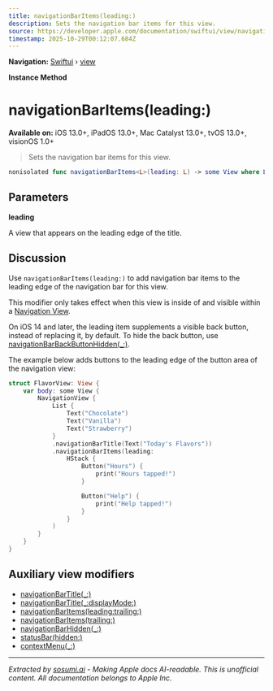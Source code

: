 ```yaml
---
title: navigationBarItems(leading:)
description: Sets the navigation bar items for this view.
source: https://developer.apple.com/documentation/swiftui/view/navigationbaritems(leading:)
timestamp: 2025-10-29T00:12:07.684Z
---
```


**Navigation:** [Swiftui](/documentation/swiftui) › [view](/documentation/swiftui/view)

**Instance Method**

# navigationBarItems(leading:)

**Available on:** iOS 13.0+, iPadOS 13.0+, Mac Catalyst 13.0+, tvOS 13.0+, visionOS 1.0+

> Sets the navigation bar items for this view.

```swift
nonisolated func navigationBarItems<L>(leading: L) -> some View where L : View
```

## Parameters

**leading**

A view that appears on the leading edge of the title.



## Discussion

Use `navigationBarItems(leading:)` to add navigation bar items to the leading edge of the navigation bar for this view.

This modifier only takes effect when this view is inside of and visible within a [Navigation View](/documentation/swiftui/navigationview).

On iOS 14 and later, the leading item supplements a visible back button, instead of replacing it, by default. To hide the back button, use [navigationBarBackButtonHidden(_:)](/documentation/swiftui/view/navigationbarbackbuttonhidden(_:)).

The example below adds buttons to the leading edge of the button area of the navigation view:

```swift
struct FlavorView: View {
    var body: some View {
        NavigationView {
            List {
                Text("Chocolate")
                Text("Vanilla")
                Text("Strawberry")
            }
            .navigationBarTitle(Text("Today's Flavors"))
            .navigationBarItems(leading:
                HStack {
                    Button("Hours") {
                        print("Hours tapped!")
                    }

                    Button("Help") {
                        print("Help tapped!")
                    }
                }
            )
        }
    }
}
```

## Auxiliary view modifiers

- [navigationBarTitle(_:)](/documentation/swiftui/view/navigationbartitle(_:))
- [navigationBarTitle(_:displayMode:)](/documentation/swiftui/view/navigationbartitle(_:displaymode:))
- [navigationBarItems(leading:trailing:)](/documentation/swiftui/view/navigationbaritems(leading:trailing:))
- [navigationBarItems(trailing:)](/documentation/swiftui/view/navigationbaritems(trailing:))
- [navigationBarHidden(_:)](/documentation/swiftui/view/navigationbarhidden(_:))
- [statusBar(hidden:)](/documentation/swiftui/view/statusbar(hidden:))
- [contextMenu(_:)](/documentation/swiftui/view/contextmenu(_:))

---

*Extracted by [sosumi.ai](https://sosumi.ai) - Making Apple docs AI-readable.*
*This is unofficial content. All documentation belongs to Apple Inc.*
